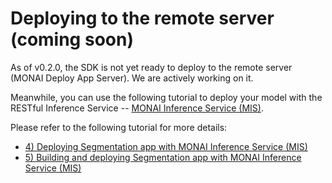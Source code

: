 # Deploying to the remote server (coming soon)

As of v0.2.0, the SDK is not yet ready to deploy to the remote server (MONAI Deploy App Server).
We are actively working on it.

Meanwhile, you can use the following tutorial to deploy your model with the RESTful Inference Service -- [MONAI Inference Service (MIS)](https://github.com/Project-MONAI/monai-deploy-app-server/blob/main/components/inference-service/README.md).

Please refer to the following tutorial for more details:

- <a href="../getting_started/tutorials/04_mis_tutorial.html">4) Deploying Segmentation app with MONAI Inference Service (MIS)</a>
- <a href="../getting_started/tutorials/05_full_tutorial.html">5) Building and deploying Segmentation app with MONAI Inference Service (MIS)</a>
